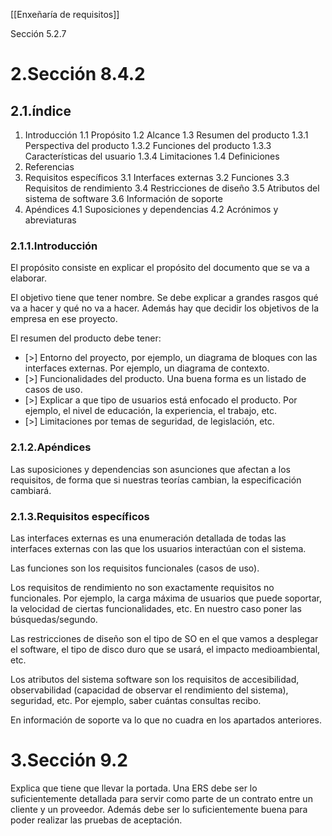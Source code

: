  [[Enxeñaría de requisitos]]

Sección 5.2.7

# 2.Sección 8.4.2
## 2.1.índice
1. Introducción
    1.1 Propósito
    1.2 Alcance
    1.3 Resumen del producto
        1.3.1 Perspectiva del producto
        1.3.2 Funciones del producto
        1.3.3 Características del usuario
        1.3.4 Limitaciones
    1.4 Definiciones
2. Referencias
3. Requisitos específicos
    3.1 Interfaces externas
    3.2 Funciones
    3.3 Requisitos de rendimiento
    3.4 Restricciones de diseño
    3.5 Atributos del sistema de software
    3.6 Información de soporte
4. Apéndices
    4.1 Suposiciones y dependencias
    4.2 Acrónimos y abreviaturas

### 2.1.1.Introducción
El propósito consiste en explicar el propósito del documento que se va a elaborar.

El objetivo tiene que tener nombre. Se debe explicar a grandes rasgos qué va a hacer y qué no va a hacer. Además hay que decidir los objetivos de la empresa en ese proyecto.

El resumen del producto debe tener:
+ [>] Entorno del proyecto, por ejemplo, un diagrama de bloques con las interfaces externas. Por ejemplo, un diagrama de contexto.
+ [>] Funcionalidades del producto. Una buena forma es un listado de casos de uso.
+ [>] Explicar a que tipo de usuarios está enfocado el producto. Por ejemplo, el nivel de educación, la experiencia, el trabajo, etc.
+ [>] Limitaciones por temas de seguridad, de legislación, etc.

### 2.1.2.Apéndices
Las suposiciones y dependencias son asunciones que afectan a los requisitos, de forma que si nuestras teorías cambian, la especificación cambiará.

### 2.1.3.Requisitos específicos
Las interfaces externas es una enumeración detallada de todas las interfaces externas con las que los usuarios interactúan con el sistema. 

Las funciones son los requisitos funcionales (casos de uso).

Los requisitos de rendimiento no son exactamente requisitos no funcionales. Por ejemplo, la carga máxima de usuarios que puede soportar, la velocidad de ciertas funcionalidades, etc. En nuestro caso poner las búsquedas/segundo.

Las restricciones de diseño son el tipo de SO en el que vamos a desplegar el software, el tipo de disco duro que se usará, el impacto medioambiental, etc.

Los atributos del sistema software son los requisitos de accesibilidad, observabilidad (capacidad de observar el rendimiento del sistema), seguridad, etc. Por ejemplo, saber cuántas consultas recibo.

En información de soporte va lo que no cuadra en los apartados anteriores.

# 3.Sección 9.2
Explica que tiene que llevar la portada. Una ERS debe ser lo suficientemente detallada para servir como parte de un contrato entre un cliente y un proveedor. Además debe ser lo suficientemente buena para poder realizar las pruebas de aceptación.